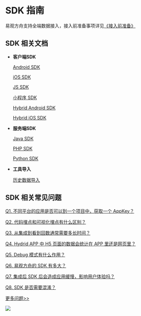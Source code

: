 # SDK 指南

易观方舟支持全端数据接入，接入前准备事项详见[《接入前准备》](../integration-prepare/)

## SDK 相关文档

* **客户端SDK**

  [Android SDK](sdk-android.md)

  [iOS SDK](sdk-ios.md)

  [JS SDK](sdk-js.md)

  [小程序 SDK](sdk-wx.md)

  [Hybrid Android SDK](sdk-hybrid-android.md)

  [Hybrid iOS SDK](sdk-hybrid-ios.md)

* **服务端SDK**

  [Java SDK](sdk-java.md)

  [PHP SDK](sdk-php.md)

  [Python SDK](sdk-python.md)

* **工具导入**

  [历史数据导入](../tool-import.md)

## SDK 相关常见问题

[Q1. 不同平台的应用是否可以到一个项目中，获取一个 AppKey？](../../faq/faq-sdk.md)

[Q2. 代码埋点和可视化埋点有什么区别？](../../faq/faq-sdk.md)

[Q3. 从集成到看到回数通常需要多长时间？](../../faq/faq-sdk.md)

[Q4. Hydrid APP 中 H5 页面的数据会统计在 APP 里还是网页里？](../../faq/faq-sdk.md)

[Q5. Debug 模式有什么作用？](../../faq/faq-sdk.md)

[Q6. 易观方舟的 SDK 有多大？](../../faq/faq-sdk.md)

[Q7. 集成后 SDK 后会造成应用缓慢，影响用户体验吗？](../../faq/faq-sdk.md)

[Q8. SDK 是否需要混淆？](../../faq/faq-sdk.md)

[更多问题&gt;&gt;](../../faq/faq-sdk.md)

[![ ](https://imguserradar.analysys.cn/fangzhou/img/2019/01/201901151711159657.jpeg)](https://ark.analysys.cn/view/sign/signup.html?campaign_id=2111486795&utm_campaign=文档注册&utm_medium=自媒体&utm_source=文档&utm_content=&utm_term=)

